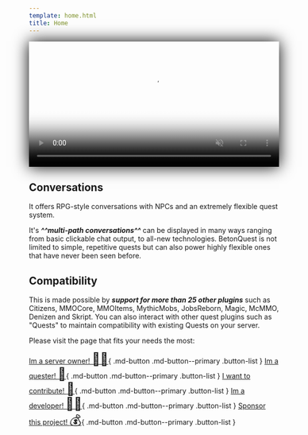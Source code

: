 ```yaml
---
template: home.html
title: Home
---
```

<div style="text-align: center;">
  <video autoplay muted loop poster="media/content/Home/OverviewVideoPreview.jpg" src="media/content/Documentation/Conversations/MenuConvIO.mp4" width="100%" style="box-shadow: 0px 0px 30px black;">
    Sorry, your browser doesn't support embedded videos.
  </video>
</div>

## Conversations
It offers RPG-style conversations with NPCs and an extremely flexible quest system.

It's _**^^multi-path conversations^^**_ can be displayed in many ways ranging from basic clickable chat output, to all-new technologies.
BetonQuest is not limited to simple, repetitive quests but can also power highly flexible ones that have never been seen before.

## Compatibility
This is made possible by _**support for more than 25 other plugins**_ such as
Citizens, MMOCore, MMOItems, MythicMobs, JobsReborn, Magic, McMMO, Denizen and Skript. You can also interact with other quest plugins
such as "Quests" to maintain compatibility with existing Quests on your server.

Please visit the page that fits your needs the most:

[Im a server owner! <span style="font-size:25px">:man_office_worker:</span>](Home/For-Owners.md){ .md-button .md-button--primary .button-list }
[Im a quester! <span style="font-size:25px">:memo:</span>](Home/For-Questers.md){ .md-button .md-button--primary .button-list }
[I want to contribute! <span style="font-size:25px">:handshake:</span>](Participate/Overview.md){ .md-button .md-button--primary .button-list }
[Im a developer! <span style="font-size:25px">:man_technologist:</span>](API/API.md){ .md-button .md-button--primary .button-list }
[Sponsor this project! <span style="font-size:25px">:moneybag:</span>](Home/Sponsorships.md){ .md-button .md-button--primary .button-list }
